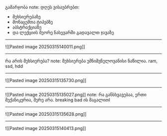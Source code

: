 გამარჯობა
note:
დღეს ვისაუბრებთ:
- მეხსიერებაზე
- მონაცემთა ტიპებზე
- აბსტრაქციაზე
- და ლექციის მეორე ნახევარში გადავალთ ჯავაზე


---
![[Pasted image 20250315140011.png]]

---

რა არის მეხსიერება?
note:
მეხსიერება უმნიშვნელოვანისი ნაწილია. ram, ssd, hdd

---
![[Pasted image 20250315135730.png]]

---

![[Pasted image 20250315135027.png]]
note:
რა განსხვავებაა, ერთი მექანიკურია, მერე არა. breaking bad ის მაგალითI

---
![[Pasted image 20250315135628.png]]


---

![[Pasted image 20250315140413.png]]